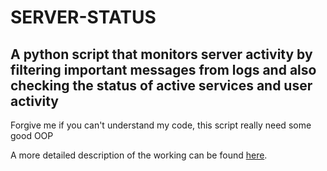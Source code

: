 # SERVER-STATUS
## A python script that monitors server activity by filtering important messages from logs and also checking the status of active services and user activity

Forgive me if you can't understand my code, this script really need some good OOP

A more detailed description of the working can be found [here](https://github.com/divyashk/Sys-admin2020/blob/master/Network.md).
